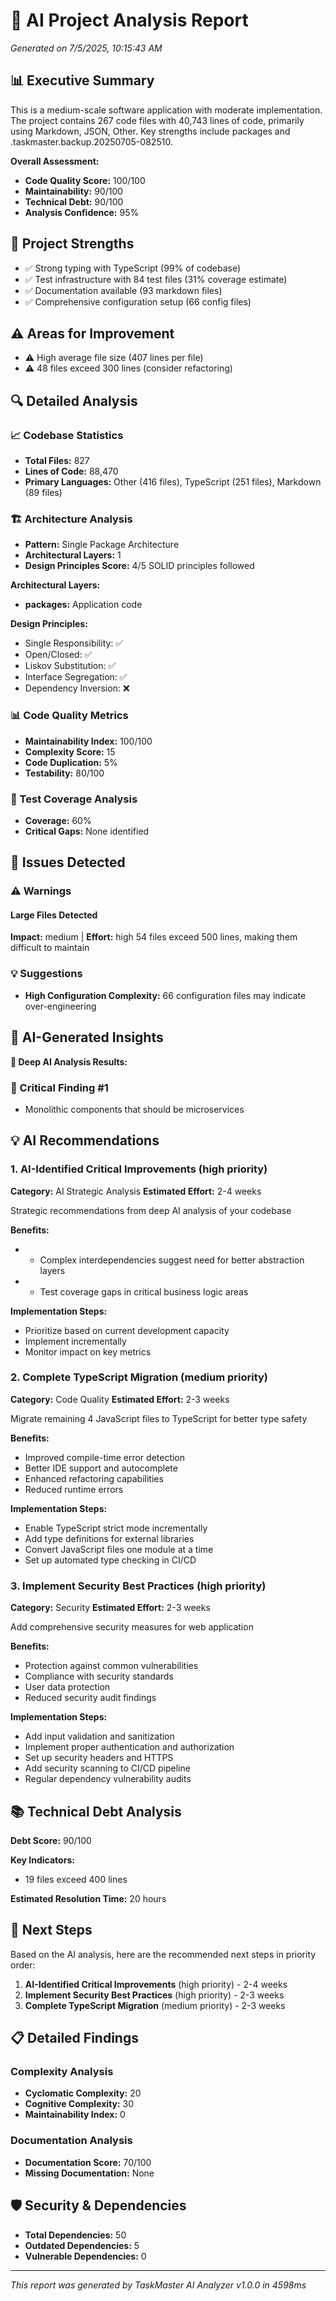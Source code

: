 # 🧠 AI Project Analysis Report
*Generated on 7/5/2025, 10:15:43 AM*

## 📊 Executive Summary

This is a medium-scale software application with moderate implementation. The project contains 267 code files with 40,743 lines of code, primarily using Markdown, JSON, Other. Key strengths include packages and .taskmaster.backup.20250705-082510.

**Overall Assessment:**
- **Code Quality Score:** 100/100
- **Maintainability:** 90/100  
- **Technical Debt:** 90/100
- **Analysis Confidence:** 95%

## 💪 Project Strengths

- ✅ Strong typing with TypeScript (99% of codebase)
- ✅ Test infrastructure with 84 test files (31% coverage estimate)
- ✅ Documentation available (93 markdown files)
- ✅ Comprehensive configuration setup (66 config files)

## ⚠️ Areas for Improvement

- ⚠️ High average file size (407 lines per file)
- ⚠️ 48 files exceed 300 lines (consider refactoring)

## 🔍 Detailed Analysis

### 📈 Codebase Statistics
- **Total Files:** 827
- **Lines of Code:** 88,470
- **Primary Languages:** Other (416 files), TypeScript (251 files), Markdown (89 files)

### 🏗️ Architecture Analysis
- **Pattern:** Single Package Architecture
- **Architectural Layers:** 1
- **Design Principles Score:** 4/5 SOLID principles followed


**Architectural Layers:**
- **packages:** Application code

**Design Principles:**
- Single Responsibility: ✅
- Open/Closed: ✅
- Liskov Substitution: ✅
- Interface Segregation: ✅
- Dependency Inversion: ❌


### 📊 Code Quality Metrics
- **Maintainability Index:** 100/100
- **Complexity Score:** 15
- **Code Duplication:** 5%
- **Testability:** 80/100

### 🧪 Test Coverage Analysis
- **Coverage:** 60%
- **Critical Gaps:** None identified

## 🚨 Issues Detected


### ⚠️ Warnings

#### Large Files Detected
**Impact:** medium | **Effort:** high
54 files exceed 500 lines, making them difficult to maintain


### 💡 Suggestions
- **High Configuration Complexity:** 66 configuration files may indicate over-engineering


## 🧠 AI-Generated Insights


**🤖 Deep AI Analysis Results:**

### 🎯 Critical Finding #1

- Monolithic components that should be microservices



## 💡 AI Recommendations


### 1. AI-Identified Critical Improvements (high priority)

**Category:** AI Strategic Analysis
**Estimated Effort:** 2-4 weeks

Strategic recommendations from deep AI analysis of your codebase

**Benefits:**
- - Complex interdependencies suggest need for better abstraction layers
- - Test coverage gaps in critical business logic areas

**Implementation Steps:**
- Prioritize based on current development capacity
- Implement incrementally
- Monitor impact on key metrics


### 2. Complete TypeScript Migration (medium priority)

**Category:** Code Quality
**Estimated Effort:** 2-3 weeks

Migrate remaining 4 JavaScript files to TypeScript for better type safety

**Benefits:**
- Improved compile-time error detection
- Better IDE support and autocomplete
- Enhanced refactoring capabilities
- Reduced runtime errors

**Implementation Steps:**
- Enable TypeScript strict mode incrementally
- Add type definitions for external libraries
- Convert JavaScript files one module at a time
- Set up automated type checking in CI/CD


### 3. Implement Security Best Practices (high priority)

**Category:** Security
**Estimated Effort:** 2-3 weeks

Add comprehensive security measures for web application

**Benefits:**
- Protection against common vulnerabilities
- Compliance with security standards
- User data protection
- Reduced security audit findings

**Implementation Steps:**
- Add input validation and sanitization
- Implement proper authentication and authorization
- Set up security headers and HTTPS
- Add security scanning to CI/CD pipeline
- Regular dependency vulnerability audits



## 📚 Technical Debt Analysis

**Debt Score:** 90/100

**Key Indicators:**
- 19 files exceed 400 lines

**Estimated Resolution Time:** 20 hours

## 🎯 Next Steps

Based on the AI analysis, here are the recommended next steps in priority order:

1. **AI-Identified Critical Improvements** (high priority) - 2-4 weeks
2. **Implement Security Best Practices** (high priority) - 2-3 weeks
3. **Complete TypeScript Migration** (medium priority) - 2-3 weeks

## 📋 Detailed Findings

### Complexity Analysis
- **Cyclomatic Complexity:** 20
- **Cognitive Complexity:** 30
- **Maintainability Index:** 0

### Documentation Analysis
- **Documentation Score:** 70/100
- **Missing Documentation:** None

## 🛡️ Security & Dependencies
- **Total Dependencies:** 50
- **Outdated Dependencies:** 5
- **Vulnerable Dependencies:** 0

---

*This report was generated by TaskMaster AI Analyzer v1.0.0 in 4598ms*
